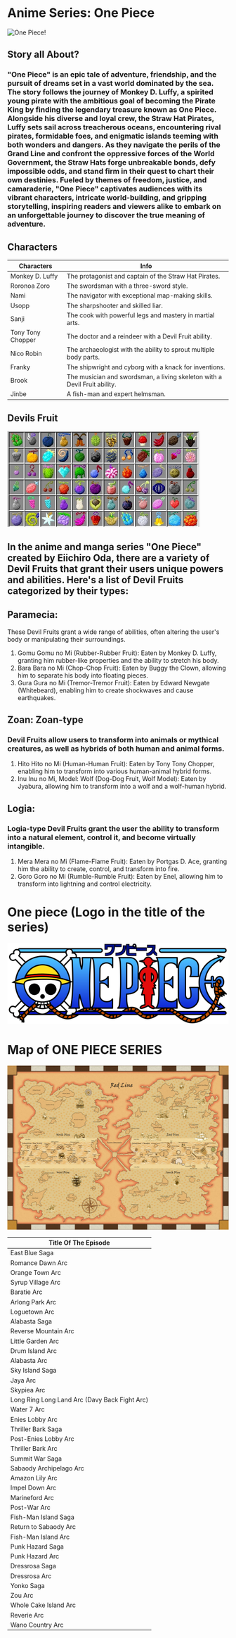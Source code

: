 # Anime Series: One Piece

![One Piece!](Image.jpg.jpg)

## Story all About?
### "One Piece" is an epic tale of adventure, friendship, and the pursuit of dreams set in a vast world dominated by the sea. The story follows the journey of Monkey D. Luffy, a spirited young pirate with the ambitious goal of becoming the Pirate King by finding the legendary treasure known as One Piece. Alongside his diverse and loyal crew, the Straw Hat Pirates, Luffy sets sail across treacherous oceans, encountering rival pirates, formidable foes, and enigmatic islands teeming with both wonders and dangers. As they navigate the perils of the Grand Line and confront the oppressive forces of the World Government, the Straw Hats forge unbreakable bonds, defy impossible odds, and stand firm in their quest to chart their own destinies. Fueled by themes of freedom, justice, and camaraderie, "One Piece" captivates audiences with its vibrant characters, intricate world-building, and gripping storytelling, inspiring readers and viewers alike to embark on an unforgettable journey to discover the true meaning of adventure.

## Characters 
| Characters | Info |
|------------|------|
|Monkey D. Luffy| The protagonist and captain of the Straw Hat Pirates.|
|Roronoa Zoro | The swordsman with a three-sword style.|
|Nami| The navigator with exceptional map-making skills.|
|Usopp| The sharpshooter and skilled liar.|
|Sanji|The cook with powerful legs and mastery in martial arts.|
|Tony Tony Chopper| The doctor and a reindeer with a Devil Fruit ability.|
|Nico Robin| The archaeologist with the ability to sprout multiple body parts.|
|Franky| The shipwright and cyborg with a knack for inventions.|
|Brook| The musician and swordsman, a living skeleton with a Devil Fruit ability.|
|Jinbe| A fish-man and expert helmsman.|


## Devils Fruit

![One Piece!](Image1.jpg.png)

## In the anime and manga series "One Piece" created by Eiichiro Oda, there are a variety of Devil Fruits that grant their users unique powers and abilities. Here's a list of Devil Fruits categorized by their types:

## Paramecia: 
These Devil Fruits grant a wide range of abilities, often altering the user's body or manipulating their surroundings.
1. Gomu Gomu no Mi (Rubber-Rubber Fruit): Eaten by Monkey D. Luffy, granting him rubber-like properties and the ability to stretch his body.
2. Bara Bara no Mi (Chop-Chop Fruit): Eaten by Buggy the Clown, allowing him to separate his body into floating pieces.
3. Gura Gura no Mi (Tremor-Tremor Fruit): Eaten by Edward Newgate (Whitebeard), enabling him to create shockwaves and cause earthquakes.

## Zoan: Zoan-type 
### Devil Fruits allow users to transform into animals or mythical creatures, as well as hybrids of both human and animal forms.
1. Hito Hito no Mi (Human-Human Fruit): Eaten by Tony Tony Chopper, enabling him to transform into various human-animal hybrid forms.
2. Inu Inu no Mi, Model: Wolf (Dog-Dog Fruit, Wolf Model): Eaten by Jyabura, allowing him to transform into a wolf and a wolf-human hybrid.

## Logia: 
### Logia-type Devil Fruits grant the user the ability to transform into a natural element, control it, and become virtually intangible.
1. Mera Mera no Mi (Flame-Flame Fruit): Eaten by Portgas D. Ace, granting him the ability to create, control, and transform into fire.
2.  Goro Goro no Mi (Rumble-Rumble Fruit): Eaten by Enel, allowing him to transform into lightning and control electricity.

# One piece (Logo in the title of the series)
![One Piece!](image6.png) 



# Map of ONE PIECE SERIES
![One Piece!](image11.jpg) 

 |Title Of The Episode|
 |--------------|
 |East Blue Saga|
 |Romance Dawn Arc|
 |Orange Town Arc|
 |Syrup Village Arc|
 |Baratie Arc|
 |Arlong Park Arc|
 |Loguetown Arc|
 |Alabasta Saga|
| Reverse Mountain Arc|
| Little Garden Arc|
| Drum Island Arc
 | Alabasta Arc|
|Sky Island Saga|
|Jaya Arc|
|Skypiea Arc|
|Long Ring Long Land Arc (Davy Back Fight Arc)|
|Water 7 Arc|
|Enies Lobby Arc|
|Thriller Bark Saga|
|Post-Enies Lobby Arc|
|Thriller Bark Arc|
|Summit War Saga|
|Sabaody Archipelago Arc|
|Amazon Lily Arc|
|Impel Down Arc|
|Marineford Arc|
|Post-War Arc|
|Fish-Man Island Saga|
|Return to Sabaody Arc|
|Fish-Man Island Arc|
|Punk Hazard Saga|
|Punk Hazard Arc|
|Dressrosa Saga|
|Dressrosa Arc|
|Yonko Saga|
|Zou Arc|
|Whole Cake Island Arc|
|Reverie Arc|
|Wano Country Arc |













